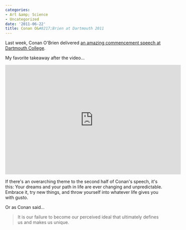 ```yaml
---
categories:
- Art &amp; Science
- Uncategorized
date: '2011-06-22'
title: Conan O&#8217;Brien at Dartmouth 2011
---
```


Last week, Conan O'Brien delivered <a href="https://www.youtube.com/watch?v=KmDYXaaT9sA">an amazing commencement speech at Dartmouth College</a>.

My favorite takeaway after the video...

<p align="center"><iframe width="560" height="349" src="https://www.youtube.com/embed/KmDYXaaT9sA" frameborder="0" allowfullscreen></iframe></p>

If there's an overarching theme to the second half of Conan's speech, it's this: Your dreams and your path in life are ever changing and unpredictable. Embrace it, try new things, and throw yourself into whatever life gives you with gusto.

Or as Conan said...

<blockquote>It is our failure to become our perceived ideal that ultimately defines us and makes us unique.</blockquote>